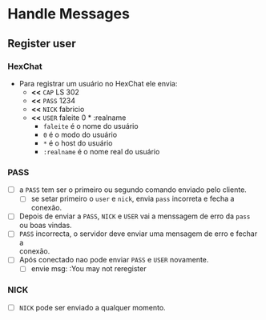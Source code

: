 # Handle Messages

## Register user

### HexChat
- Para registrar um usuário no HexChat ele envia:
  - **<<** `CAP` LS 302
  - **<<** `PASS` 1234
  - **<<** `NICK` fabricio
  - **<<** `USER` faleite 0 * :realname
    - `faleite` é o nome do usuário
    - `0` é o modo do usuário
    - `*` é o host do usuário
    - `:realname` é o nome real do usuário

### PASS
- [ ] a `PASS` tem ser o primeiro ou segundo comando enviado pelo cliente.
  - [ ] se setar primeiro o `user` e `nick`, envia `pass` incorreta e fecha a conexão.
- [ ] Depois de enviar a `PASS`, `NICK` e `USER` vai a menssagem de erro da `pass`\
 ou boas vindas.
- [ ] `PASS` incorrecta, o servidor deve enviar uma mensagem de erro e fechar a\
 conexão.
- [ ] Após conectado nao pode enviar `PASS` e `USER` novamente.
  - [ ] envie msg: :You may not reregister

### NICK
- [ ] `NICK` pode ser enviado a qualquer momento.